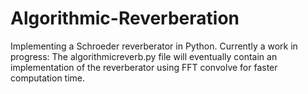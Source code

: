 # Algorithmic-Reverberation
Implementing a Schroeder reverberator in Python. 
Currently a work in progress: The algorithmicreverb.py file will eventually contain an implementation of the reverberator using FFT convolve for faster computation time.  
